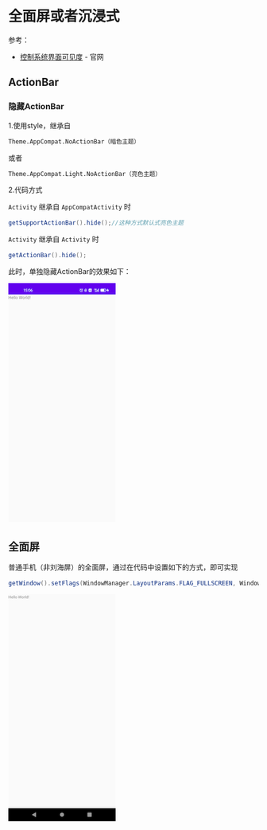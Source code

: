 # 全面屏或者沉浸式

参考：

+ [控制系统界面可见度](https://developer.android.com/training/system-ui?hl=zh-cn) - 官网



## ActionBar

### 隐藏ActionBar

1.使用style，继承自

```xml
Theme.AppCompat.NoActionBar（暗色主题）
```

或者

```xml
Theme.AppCompat.Light.NoActionBar（亮色主题）
```

2.代码方式

`Activity` 继承自 `AppCompatActivity` 时

```java
getSupportActionBar().hide();//这种方式默认式亮色主题
```

`Activity` 继承自 `Activity` 时

```java
getActionBar().hide();
```

此时，单独隐藏ActionBar的效果如下：

![067](https://github.com/winfredzen/Android-Basic/blob/master/UI/images/067.png)





## 全面屏

普通手机（非刘海屏）的全面屏，通过在代码中设置如下的方式，即可实现

```java
getWindow().setFlags(WindowManager.LayoutParams.FLAG_FULLSCREEN, WindowManager.LayoutParams.FLAG_FULLSCREEN);
```

![068](https://github.com/winfredzen/Android-Basic/blob/master/UI/images/068.png)

































